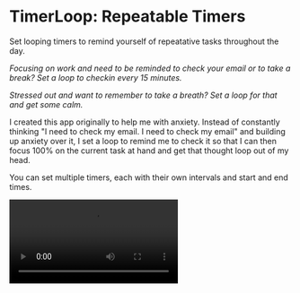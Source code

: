 # TimerLoop: Repeatable Timers

Set looping timers to remind yourself of repeatative tasks throughout the day.

_Focusing on work and need to be reminded to check your email or to take a break? Set a loop to checkin every 15 minutes._

_Stressed out and want to remember to take a breath? Set a loop for that and get some calm._

I created this app originally to help me with anxiety. Instead of constantly thinking "I need to check my email. I need to check my email" and building up anxiety over it, I set a loop to remind me to check it so that I can then focus 100% on the current task at hand and get that thought loop out of my head.

You can set multiple timers, each with their own intervals and start and end times.

![TimerLoop app video demo](Assets/demo.mp4)